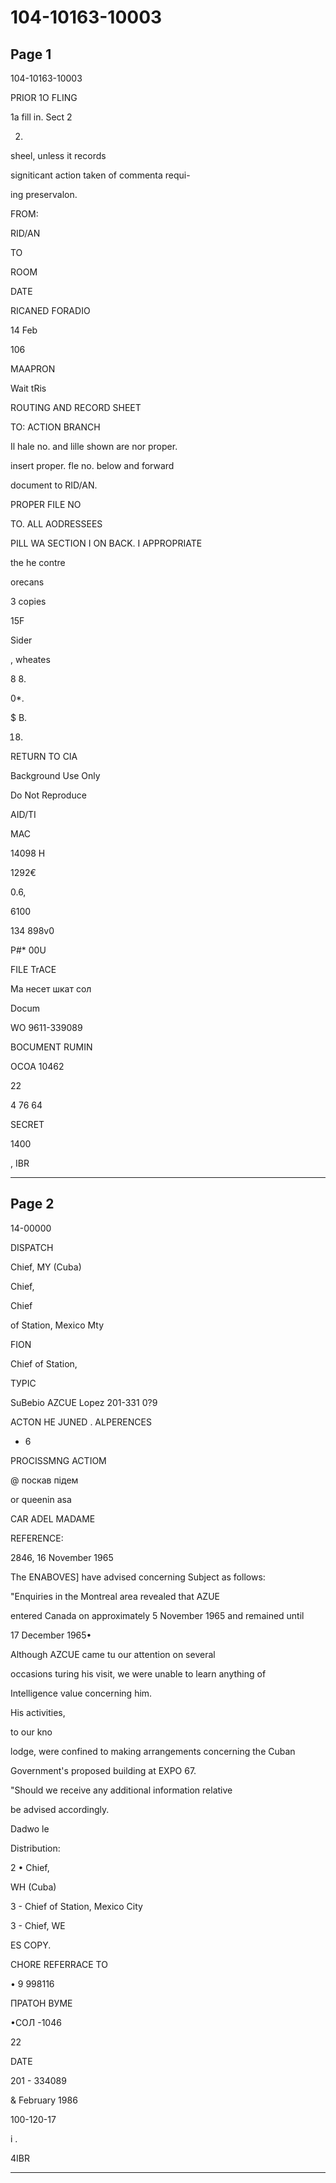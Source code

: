 # 104-10163-10003

## Page 1

104-10163-10003

PRIOR 1O FLING

1a fill in. Sect 2

2.

sheel, unless it records

signiticant action taken of commenta requi-

ing preservalon.

FROM:

RID/AN

TO

ROOM

DATE

RICANED FORADIO

14 Feb

106

MAAPRON

Wait tRis

ROUTING AND RECORD SHEET

TO: ACTION BRANCH

Il hale no. and lille shown are nor proper.

insert proper. fle no. below and forward

document to RID/AN.

PROPER FILE NO

TO. ALL AODRESSEES

PILL WA SECTION I ON BACK. I APPROPRIATE

the he contre

orecans

3 copies

15F

Sider

, wheates

8 8.

0*.

$ B.

18.

RETURN TO CIA

Background Use Only

Do Not Reproduce

AID/TI

MAC

14098 H

1292€

0.6,

6100

134 898v0

P#* 00U

FILE TrACE

Ma несет шкат сол

Docum

WO 9611-339089

BOCUMENT RUMIN

OCOA 10462

22

4 76 64

SECRET

1400

, IBR

---

## Page 2

14-00000

DISPATCH

Chief, MY (Cuba)

Chief,

Chief

of Station, Mexico Mty

FION

Chief of Station,

ТУРІС

SuBebio AZCUE Lopez 201-331 0?9

ACTON HE JUNED . ALPERENCES

- 6

PROCISSMNG ACTIOM

@ поскав підем

or queenin asa

CAR ADEL MADAME

REFERENCE:

2846, 16 November 1965

The ENABOVES] have advised concerning Subject as follows:

"Enquiries in the Montreal area revealed that AZUE

entered Canada on approximately 5 November 1965 and remained until

17 December 1965•

Although AZCUE came tu our attention on several

occasions turing his visit, we were unable to learn anything of

Intelligence value concerning him.

His activities,

to our kno

lodge, were confined to making arrangements concerning the Cuban

Government's proposed building at EXPO 67.

"Should we receive any additional information relative

be advised accordingly.

Dadwo le

Distribution:

2 • Chief,

WH (Cuba)

3 - Chief of Station, Mexico City

3 - Chief, WE

ES COPY.

CHORE REFERRACE TO

• 9 998116

ПРАТОН ВУМЕ

•СОЛ -1046

22

DATE

201 - 334089

& February 1986

100-120-17

i .

4IBR

---


